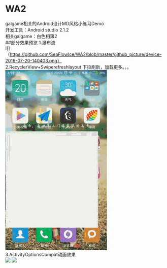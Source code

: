 # WA2
galgame相关的Android设计MD风格小练习Demo <br>
开发工具：Android studio 2.1.2 <br>
相关galgame：白色相簿2 <br>
##部分效果预览
1.瀑布流<br>
![]（https://github.com/SeaFlowIce/WA2/blob/master/github_picture/device-2016-07-20-140403.png）<br>
2.RecyclerView+Swiperefreshlayout 下拉刷新，加载更多。。。<br>
![](https://github.com/SeaFlowIce/WA2/blob/master/github_picture/device-2016-07-20-114418%2000_00_01-00_00_17.gif) <br>
3.ActivityOptionsCompat动画效果 <br>
![](https://github.com/SeaFlowIce/WA2/blob/master/github_picture/wa2-2.gif)
![](https://github.com/SeaFlowIce/WA2/blob/master/github_picture/wa2-3.gif)




